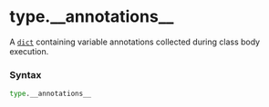 # type.\_\_annotations\_\_

A [`dict`](/built-in-types/dict/) containing variable annotations collected during class body execution.

### Syntax

```python
type.__annotations__
```
